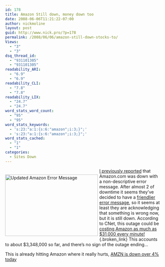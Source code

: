 ```yaml
---
id: 178
title: Amazon Still down, money down too
date: 2008-06-06T11:21:22-07:00
author: nickmoline
layout: post
guid: http://www.nick.pro/?p=178
permalink: /2008/06/06/amazon-still-down-stocks-to/
Views:
  - "3"
  - "3"
dsq_thread_id:
  - "931101305"
  - "931101305"
readability_ARI:
  - "6.9"
  - "6.9"
readability_CLI:
  - "7.8"
  - "7.8"
readability_LIX:
  - "24.7"
  - "24.7"
word_stats_word_count:
  - "95"
  - "95"
word_stats_keywords:
  - 's:23:"a:1:{s:6:"amazon";i:3;}";'
  - 's:23:"a:1:{s:6:"amazon";i:3;}";'
word_stats_cached:
  - "1"
  - "1"
categories:
  - Sites Down
---
```

[<img src="https://i2.wp.com/www.nick.pro/wp-content/uploads/2008/06/region-capture-7-300x199.png?resize=300%2C199&#038;ssl=1" title="Updated Amazon Error Message" alt="Updated Amazon Error Message" width="300" height="199" align="left" style="margin-top:20px;margin-right:5px;margin-bottom:5px" data-recalc-dims="1" />](https://i1.wp.com/www.nick.pro/wp-content/uploads/2008/06/region-capture-7.png?ssl=1)

[I previously reported](https://www.nick.pro/2008/06/06/amazon-down-but-not-out/) that Amazon.com was down with a non-descriptive error message. After almost 2 of downtime it seems they&#8217;ve decided to have a [friendlier error message](https://www.nick.pro/wp-content/uploads/2008/06/region-capture-7.png), so it seems at least they are acknowledging that something is wrong now, but it is still down. According to CNet, this outage could be [costing Amazon as much as $31,000 every minute!](http://news.cnet.com/8301-10784_3-9962010-7.html){.broken_link} This accounts to about $3,348,000 so far, and there&#8217;s no sign of the outage ending&#8230;

This is already hitting Amazon where it really hurts, [AMZN is down over 4% today](http://finance.google.com/finance?q=NASDAQ:AMZN)